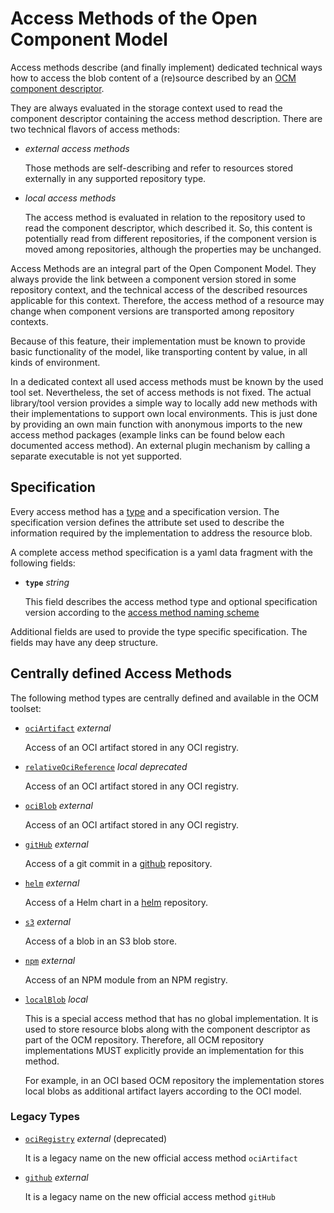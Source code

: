 # Access Methods of the Open Component Model

Access methods describe (and finally implement) dedicated technical ways how to
access the blob content of a (re)source described by an
[OCM component descriptor](../../formats/compdesc/README.md).

They are always evaluated in the storage context used to read the component
descriptor containing the access method description. There are two technical
flavors of access methods:

- *external access methods*

  Those methods are self-describing and refer to
  resources stored externally in any supported repository type. 

- *local access methods*

  The access method is evaluated in relation to the repository used to read
  the component descriptor, which described it. So, this content is potentially
  read from different repositories, if the component version is moved among
  repositories, although the properties may be unchanged.

Access Methods are an integral part of the Open Component Model. They always 
provide the link between a component version stored in some repository context,
and the technical access of the described resources applicable for this
context. Therefore, the access method of a resource may change when 
component versions are transported among repository contexts.

Because of this feature, their implementation must be known to provide basic
functionality of the model, like transporting
content by value, in all kinds of environment.

In a dedicated context all used access methods must be known by the used tool
set. Nevertheless, the set of access methods is not fixed. The actual
library/tool version provides a simple way to locally add new methods with
their implementations to support own local environments. This is just done
by providing an own main function with anonymous imports to the new
access method packages (example links can be found below each documented
access method). An external plugin mechanism by calling a separate
executable is not yet supported.

## Specification

Every access method has a [type](../../names/accessmethods.md) and a
specification version. The specification version defines the attribute set
used to describe the information required by the implementation to
address the resource blob.

A complete access method specification is a yaml data fragment with
the following fields:

- **`type`** *string*

  This field describes the access method type and optional specification
  version according to the [access method naming scheme](../../names/accessmethods.md)

Additional fields are used to provide the type specific specification.
The fields may have any deep structure.

## Centrally defined Access Methods

The following method types are centrally defined and available in the OCM toolset:

- [`ociArtifact`](../../../pkg/contexts/ocm/accessmethods/ociartifact/README.md) *external*
  
  Access of an OCI artifact stored in any OCI registry.

- [`relativeOciReference`](../../../pkg/contexts/ocm/accessmethods/relativeociref/README.md) *local* *deprecated*

  Access of an OCI artifact stored in any OCI registry.

- [`ociBlob`](../../../pkg/contexts/ocm/accessmethods/ociblob/README.md) *external*

  Access of an OCI artifact stored in any OCI registry.

- [`gitHub`](../../../pkg/contexts/ocm/accessmethods/github/README.md) *external*

  Access of a git commit in a [github](https://github.com) repository.

- [`helm`](../../../pkg/contexts/ocm/accessmethods/helm/README.md) *external*

  Access of a Helm chart in a [helm](https://helm.sh/docs/topics/chart_repository/) repository.

- [`s3`](../../../pkg/contexts/ocm/accessmethods/s3/README.md) *external*

  Access of a blob in an S3 blob store.

- [`npm`](../../../pkg/contexts/ocm/accessmethods/npm/README.md) *external*

  Access of an NPM module from an NPM registry.

- [`localBlob`](../../../pkg/contexts/ocm/accessmethods/localblob/README.md) *local*

  This is a special access method that has no global implementation.
  It is used to store resource blobs along with the component descriptor
  as part of the OCM repository. Therefore, all OCM repository implementations
  MUST explicitly provide an implementation for this method.

  For example, in an OCI based OCM repository the implementation stores
  local blobs as additional artifact layers according to the OCI model.

### Legacy Types

- [`ociRegistry`](../../../pkg/contexts/ocm/accessmethods/ociartifact/README.md) *external* (deprecated)

  It is a legacy name on the new official access method `ociArtifact`

- [`github`](../../../pkg/contexts/ocm/accessmethods/github/README.md) *external*

  It is a legacy name on the new official access method `gitHub`
